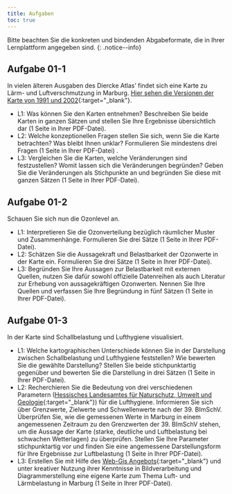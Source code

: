 ```yaml
---
title: Aufgaben
toc: true
---
```


Bitte beachten Sie die konkreten und bindenden Abgabeformate, die in Ihrer Lernplattform angegeben sind.
{: .notice--info}

## Aufgabe 01-1

In vielen älteren Ausgaben des Diercke Atlas’ findet sich eine Karte zu Lärm- und Luftverschmutzung in Marburg. [Hier sehen die Versionen der Karte von 1991 und 2002](https://ilias.uni-marburg.de/goto.php?target=file_1881309_download&client_id=UNIMR){:target="_blank"}.
  * L1: Was können Sie den Karten entnehmen? Beschreiben Sie beide Karten in ganzen Sätzen und stellen Sie Ihre Ergebnisse übersichtlich dar (1 Seite in Ihrer PDF-Datei).
  * L2: Welche konzeptionellen Fragen stellen Sie sich, wenn Sie die Karte betrachten? Was bleibt Ihnen unklar? Formulieren Sie mindestens drei Fragen (1 Seite in Ihrer PDF-Datei) .
  * L3: Vergleichen Sie die Karten, welche Veränderungen sind festzustellen? Womit lassen sich die Veränderungen begründen? Geben Sie die Veränderungen als Stichpunkte an und begründen Sie diese mit ganzen Sätzen (1 Seite in Ihrer PDF-Datei).

## Aufgabe 01-2

Schauen Sie sich nun die Ozonlevel an.
  * L1: Interpretieren Sie die Ozonverteilung bezüglich räumlicher Muster und Zusammenhänge. Formulieren Sie drei Sätze (1 Seite in Ihrer PDF-Datei).
  * L2: Schätzen Sie die Aussagekraft und Belastbarkeit der Ozonwerte in der Karte ein. Formulieren Sie drei Sätze (1 Seite in Ihrer PDF-Datei).
  * L3: Begründen Sie Ihre Aussagen zur Belastbarkeit mit externen Quellen, nutzen Sie dafür sowohl offizielle Datenreihen als auch Literatur zur Erhebung von aussagekräftigen Ozonwerten. Nennen Sie Ihre Quellen und verfassen Sie Ihre Begründung in fünf Sätzen (1 Seite in Ihrer PDF-Datei).


## Aufgabe 01-3

In der Karte sind Schallbelastung und Lufthygiene visualisiert.
  * L1: Welche kartographischen Unterschiede können Sie in der Darstellung zwischen Schallbelastung und Lufthygiene feststellen? Wie bewerten Sie die gewählte Darstellung? Stellen Sie beide stichpunktartig gegenüber und bewerten Sie die Darstellung in drei Sätzen (1 Seite in Ihrer PDF-Datei).
  * L2: Recherchieren Sie die Bedeutung von drei verschiedenen Parametern ([Hessisches Landesamtes für Naturschutz, Umwelt und Geologie](https://www.hlnug.de){:target="_blank"}) für die Lufthygiene. Informieren Sie sich über Grenzwerte, Zielwerte und Schwellenwerte nach der 39. BImSchV. Überprüfen Sie, wie die gemessenen Werte in Marburg in einem angemessenen Zeitraum zu den Grenzwerten der 39. BImSchV stehen, um die Aussage der Karte (starke, deutliche und Luftbelastung bei schwachen Wetterlagen) zu überprüfen. Stellen Sie Ihre Parameter stichpunktartig vor und finden Sie eine angemessene Darstellungsform für Ihre Ergebnisse zur Luftbelastung (1 Seite in Ihrer PDF-Datei).
  * L3: Erstellen Sie mit Hilfe des [Web-Gis Angebots](https://www.hlnug.de){:target="_blank"} und unter kreativer Nutzung ihrer Kenntnisse in Bildverarbeitung und Diagrammerstellung eine eigene Karte zum Thema Luft- und Lärmbelastung in Marburg (1 Seite in Ihrer PDF-Datei).
